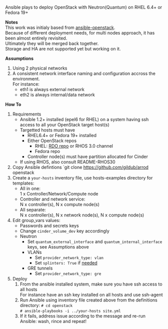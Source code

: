 Ansible plays to deploy OpenStack with Neutron(Quantum) on RHEL 6.4+ or Fedora 19+

**Notes**  
This work was initialy based from [ansible-openstack](https://github.com/ansible/ansible-redhat-openstack).  
Because of different deployment needs, for multi nodes approach, it has been almost entirely revisited.  
Ultimately they will be merged back together.  
Storage and HA are not supported yet but working on it.

**Assumptions** 
  1. Using 2 physical networks
  2. A consistent network interface naming and configuration accross the environment.  
     For instance:
     * eth1 is always external network 
     * eth2 is always internal/data network 

**How To**  
  1.  Requirements
      * Ansible 1.2+ installed (epel6 for RHEL) on a system having ssh access to all your OpenStack target host(s)
      * Targetted hosts must have
        * RHEL6.4+ or Fedora 19+ installed
        * Either OpenStack repos
          * RHEL: [RDO repo](repos.fedorapeople.org/repos/openstack/) or RHOS 3.0 channel
          * Fedora repo
        * Controller node(s) must have partition allocated for Cinder
      * If using RHOS, also consult README-RHOS30
  2. Copy Ansible defintions
     `git clone https://github.com/gildub/arrod openstack
  3. Create a `your-hosts` inventory file, use hosts-examples directory for templates:
     * All in one:  
       1 x Controller/Network/Compute node 
     * Controller and network service:  
       N x controller(s), N x compute node(s)
     * All separate:  
       N x controller(s), N x network node(s), N x compute node(s)
  4. Edit group_vars values:
     * Passwords and secrets keys
     * Change `cinder_volume_dev` key accordingly
     * Neutron
       * Set `quantum_external_interface` and `quantum_internal_interface` keys, see Assumptions above
       * VLANs
         * Set `provider_network_type: vlan`
         * Set `splinters: True` if [needed](https://access.redhat.com/site/articles/289823)
       * GRE tunnels
         * Set `provider_network_type: gre`
  5. Deploy
     1. From the ansible installed system, make sure you have ssh access to all hosts  
        For instance have an ssh key installed on all hosts and use ssh-agent
     2. Run Ansible using inventory file created above from the definitions directory:
        `# cd openstack`  
        `# ansible-playbooks -i ../your-hosts site.yml`
     3. If it fails, address issue according to the message and re-run Ansible: wash, rince and repeat!

